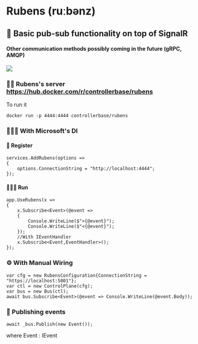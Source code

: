 # Rubens (ruːbənz)
## 📮 Basic pub-sub functionality on top of SignalR  
#### Other communication methods possibly coming in the future (gRPC, AMQP)
![](https://i.imgur.com/tUiHROH.png)
### 🐕‍🦺 Rubens's server https://hub.docker.com/r/controllerbase/rubens
To run it 
```
docker run -p 4444:4444 controllerbase/rubens 
```
### 🧙🏽‍♂️ With Microsoft's DI
#### 🥴 Register
```
services.AddRubens(options =>
{
    options.ConnectionString = "http://localhost:4444";
});
```
#### 🏌🏽‍♀️ Run
```
app.UseRubens(x =>
{
    x.Subscribe<Event>(@event =>
    {
        Console.WriteLine($">{@event}");
        Console.WriteLine($"<{@event}");
    });
    //With IEventHandler
    x.Subscribe<Event,EventHandler>();
});
```
### ⚙️ With Manual Wiring
```
var cfg = new RubensConfiguration{ConnectionString = "https://localhost:5001"};
var ctl = new ControlPlane(cfg);
var bus = new Bus(ctl);
await bus.Subscribe<Event>(@event => Console.WriteLine(@event.Body));
```
### 🥳 Publishing events
```
await _bus.Publish(new Event());
```
 where Event : IEvent
